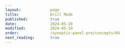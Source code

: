 ```yaml
---
layout:             page
title:              Drill Mode
published:          true
date:               2024-05-10
modified:           2024-05-10
order:              /synoptic-panel-pro/concepts/04
next_reading:       true
---
```

